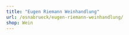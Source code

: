 ```yaml
---
title: "Eugen Riemann Weinhandlung"
url: /osnabrueck/eugen-riemann-weinhandlung/
shop: Wein
---
```

